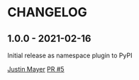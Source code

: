 CHANGELOG
=========

1.0.0 - 2021-02-16
------------------

Initial release as namespace plugin to PyPI

[Justin Mayer](https://github.com/justinmayer) [PR #5](https://github.com/pelican-plugins/show-source/pull/5/)


